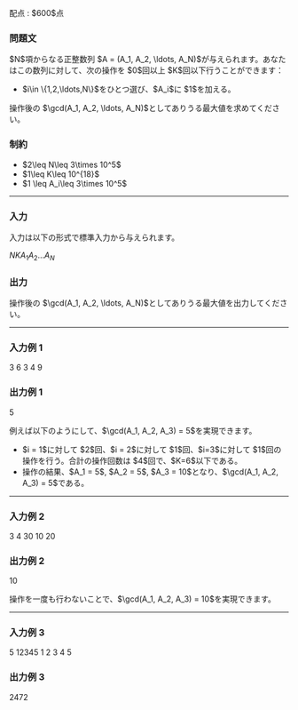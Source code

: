 
<div>

<span>

<span>

<p>
配点 : $600$点
</p>

<div>

<section>

### **問題文**

<p>
$N$項からなる正整数列 $A = (A_1, A_2, \ldots, A_N)$が与えられます。あなたはこの数列に対して、次の操作を $0$回以上 $K$回以下行うことができます：
</p>

<ul>

<li>
$i\in \{1,2,\ldots,N\}$をひとつ選び、$A_i$に $1$を加える。
</li>

</ul>

<p>
操作後の $\gcd(A_1, A_2, \ldots, A_N)$としてありうる最大値を求めてください。
</p>

</section>

</div>

<div>

<section>

### **制約**

<ul>

<li>
$2\leq N\leq 3\times 10^5$
</li>

<li>
$1\leq K\leq 10^{18}$
</li>

<li>
$1 \leq A_i\leq 3\times 10^5$
</li>

</ul>

</section>

</div>

---

<div>

<div>

<section>

### **入力**

<p>
入力は以下の形式で標準入力から与えられます。
</p>

<div>

$N$$K$$A_1$$A_2$$\ldots$$A_N$
</div>

</section>

</div>

<div>

<section>

### **出力**

<p>
操作後の $\gcd(A_1, A_2, \ldots, A_N)$としてありうる最大値を出力してください。
</p>

</section>

</div>

</div>

---

<div>

<section>

### **入力例 1**

<div>

3 6
3 4 9

</div>

</section>

</div>

<div>

<section>

### **出力例 1**

<div>

5

</div>

<p>
例えば以下のようにして、$\gcd(A_1, A_2, A_3) = 5$を実現できます。
</p>

<ul>

<li>
$i = 1$に対して $2$回、$i = 2$に対して $1$回、$i=3$に対して $1$回の操作を行う。合計の操作回数は $4$回で、$K=6$以下である。
</li>

<li>
操作の結果、$A_1 = 5$, $A_2 = 5$, $A_3 = 10$となり、$\gcd(A_1, A_2, A_3) = 5$である。
</li>

</ul>

</section>

</div>

---

<div>

<section>

### **入力例 2**

<div>

3 4
30 10 20

</div>

</section>

</div>

<div>

<section>

### **出力例 2**

<div>

10

</div>

<p>
操作を一度も行わないことで、$\gcd(A_1, A_2, A_3) = 10$を実現できます。
</p>

</section>

</div>

---

<div>

<section>

### **入力例 3**

<div>

5 12345
1 2 3 4 5

</div>

</section>

</div>

<div>

<section>

### **出力例 3**

<div>

2472

</div>

</section>

</div>

</span>

</span>

</div>
